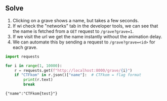 ## Solve

1. Clicking on a grave shows a name, but takes a few seconds.
2. If wi check the "networks" tab in the developer tools, we can see that the name is fetched from a `GET` request to `/grave?grave=1`.
3. If we visit the url we get the name instantly without the animation delay.
4. We can automate this by sending a request to `/grave?grave=<id>` for each grave.

```python
import requests

for i in range(1, 10000):
    r = requests.get(f"http://localhost:8000/grave/{i}")
    if "CTFkom" in r.json()["name"]:  # CTFkom = flag format
        print(r.text)
        break
```
```
{"name":"CTFkom{test}"}
```
